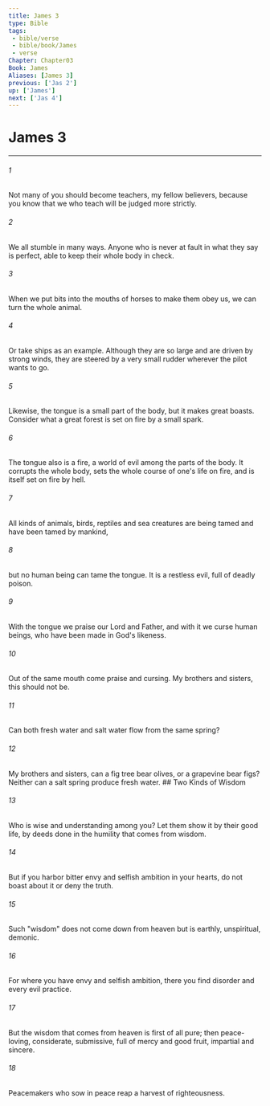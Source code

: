 ```yaml
---
title: James 3
type: Bible
tags:
 - bible/verse
 - bible/book/James
 - verse
Chapter: Chapter03
Book: James
Aliases: [James 3]
previous: ['Jas 2']
up: ['James']
next: ['Jas 4']
---
```

# James 3

***


###### 1 
Not many of you should become teachers, my fellow believers, because you know that we who teach will be judged more strictly. 

###### 2 
We all stumble in many ways. Anyone who is never at fault in what they say is perfect, able to keep their whole body in check. 

###### 3 
When we put bits into the mouths of horses to make them obey us, we can turn the whole animal. 

###### 4 
Or take ships as an example. Although they are so large and are driven by strong winds, they are steered by a very small rudder wherever the pilot wants to go. 

###### 5 
Likewise, the tongue is a small part of the body, but it makes great boasts. Consider what a great forest is set on fire by a small spark. 

###### 6 
The tongue also is a fire, a world of evil among the parts of the body. It corrupts the whole body, sets the whole course of one's life on fire, and is itself set on fire by hell. 

###### 7 
All kinds of animals, birds, reptiles and sea creatures are being tamed and have been tamed by mankind, 

###### 8 
but no human being can tame the tongue. It is a restless evil, full of deadly poison. 

###### 9 
With the tongue we praise our Lord and Father, and with it we curse human beings, who have been made in God's likeness. 

###### 10 
Out of the same mouth come praise and cursing. My brothers and sisters, this should not be. 

###### 11 
Can both fresh water and salt water flow from the same spring? 

###### 12 
My brothers and sisters, can a fig tree bear olives, or a grapevine bear figs? Neither can a salt spring produce fresh water. ## Two Kinds of Wisdom 

###### 13 
Who is wise and understanding among you? Let them show it by their good life, by deeds done in the humility that comes from wisdom. 

###### 14 
But if you harbor bitter envy and selfish ambition in your hearts, do not boast about it or deny the truth. 

###### 15 
Such "wisdom" does not come down from heaven but is earthly, unspiritual, demonic. 

###### 16 
For where you have envy and selfish ambition, there you find disorder and every evil practice. 

###### 17 
But the wisdom that comes from heaven is first of all pure; then peace-loving, considerate, submissive, full of mercy and good fruit, impartial and sincere. 

###### 18 
Peacemakers who sow in peace reap a harvest of righteousness. 
